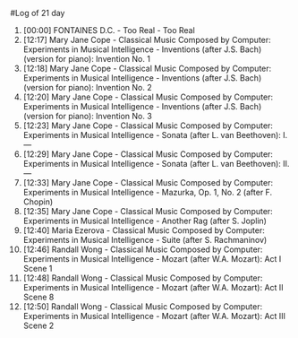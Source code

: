 #Log of 21 day

1. [00:00] FONTAINES D.C. - Too Real - Too Real
1. [12:17] Mary Jane Cope - Classical Music Composed by Computer: Experiments in Musical Intelligence - Inventions (after J.S. Bach) (version for piano): Invention No. 1
1. [12:18] Mary Jane Cope - Classical Music Composed by Computer: Experiments in Musical Intelligence - Inventions (after J.S. Bach) (version for piano): Invention No. 2
1. [12:20] Mary Jane Cope - Classical Music Composed by Computer: Experiments in Musical Intelligence - Inventions (after J.S. Bach) (version for piano): Invention No. 3
1. [12:23] Mary Jane Cope - Classical Music Composed by Computer: Experiments in Musical Intelligence - Sonata (after L. van Beethoven): I. —
1. [12:29] Mary Jane Cope - Classical Music Composed by Computer: Experiments in Musical Intelligence - Sonata (after L. van Beethoven): II. —
1. [12:33] Mary Jane Cope - Classical Music Composed by Computer: Experiments in Musical Intelligence - Mazurka, Op. 1, No. 2 (after F. Chopin)
1. [12:35] Mary Jane Cope - Classical Music Composed by Computer: Experiments in Musical Intelligence - Another Rag (after S. Joplin)
1. [12:40] Maria Ezerova - Classical Music Composed by Computer: Experiments in Musical Intelligence - Suite (after S. Rachmaninov)
1. [12:46] Randall Wong - Classical Music Composed by Computer: Experiments in Musical Intelligence - Mozart (after W.A. Mozart): Act I Scene 1
1. [12:48] Randall Wong - Classical Music Composed by Computer: Experiments in Musical Intelligence - Mozart (after W.A. Mozart): Act II Scene 8
1. [12:50] Randall Wong - Classical Music Composed by Computer: Experiments in Musical Intelligence - Mozart (after W.A. Mozart): Act III Scene 2
